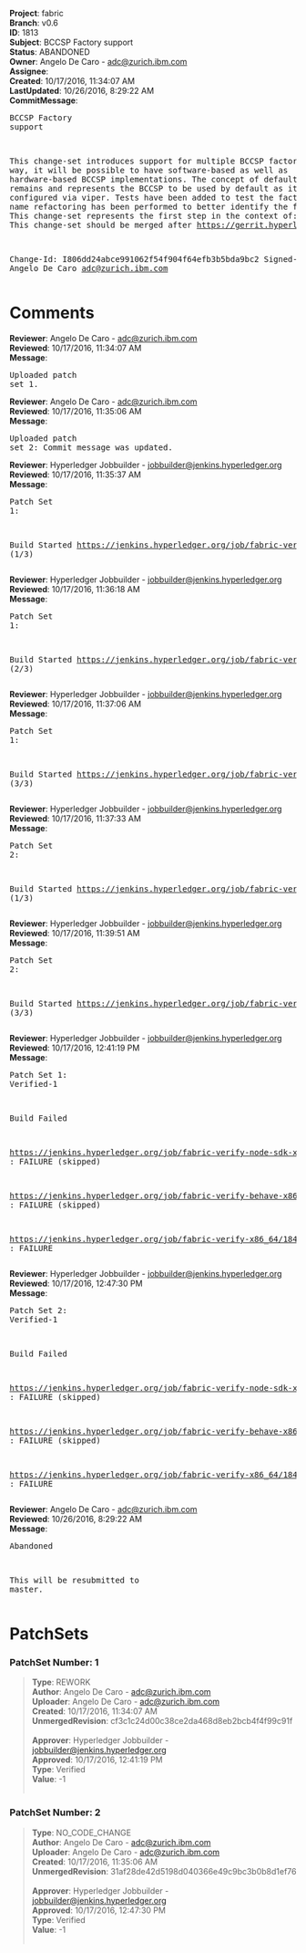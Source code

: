 <strong>Project</strong>: fabric<br><strong>Branch</strong>: v0.6<br><strong>ID</strong>: 1813<br><strong>Subject</strong>: BCCSP Factory support<br><strong>Status</strong>: ABANDONED<br><strong>Owner</strong>: Angelo De Caro - adc@zurich.ibm.com<br><strong>Assignee</strong>:<br><strong>Created</strong>: 10/17/2016, 11:34:07 AM<br><strong>LastUpdated</strong>: 10/26/2016, 8:29:22 AM<br><strong>CommitMessage</strong>:<br><pre>BCCSP Factory support

This change-set introduces support for multiple BCCSP factories.
This way, it will be possible to have software-based as well as
hardware-based BCCSP implementations.
The concept of default BCCSP still remains and represents the BCCSP
to be used by default as it is configured via viper.
Tests have been added to test the factories.
Some name refactoring has been performed to better identify the factories.
This change-set represents the first step in the context of:
https://jira.hyperledger.org/browse/FAB-354
This change-set should be merged after
https://gerrit.hyperledger.org/r/#/c/1695/

Change-Id: I806dd24abce991062f54f904f64efb3b5bda9bc2
Signed-off-by: Angelo De Caro <adc@zurich.ibm.com>
</pre><h1>Comments</h1><strong>Reviewer</strong>: Angelo De Caro - adc@zurich.ibm.com<br><strong>Reviewed</strong>: 10/17/2016, 11:34:07 AM<br><strong>Message</strong>: <pre>Uploaded patch set 1.</pre><strong>Reviewer</strong>: Angelo De Caro - adc@zurich.ibm.com<br><strong>Reviewed</strong>: 10/17/2016, 11:35:06 AM<br><strong>Message</strong>: <pre>Uploaded patch set 2: Commit message was updated.</pre><strong>Reviewer</strong>: Hyperledger Jobbuilder - jobbuilder@jenkins.hyperledger.org<br><strong>Reviewed</strong>: 10/17/2016, 11:35:37 AM<br><strong>Message</strong>: <pre>Patch Set 1:

Build Started https://jenkins.hyperledger.org/job/fabric-verify-node-sdk-x86_64/68/ (1/3)</pre><strong>Reviewer</strong>: Hyperledger Jobbuilder - jobbuilder@jenkins.hyperledger.org<br><strong>Reviewed</strong>: 10/17/2016, 11:36:18 AM<br><strong>Message</strong>: <pre>Patch Set 1:

Build Started https://jenkins.hyperledger.org/job/fabric-verify-behave-x86_64/741/ (2/3)</pre><strong>Reviewer</strong>: Hyperledger Jobbuilder - jobbuilder@jenkins.hyperledger.org<br><strong>Reviewed</strong>: 10/17/2016, 11:37:06 AM<br><strong>Message</strong>: <pre>Patch Set 1:

Build Started https://jenkins.hyperledger.org/job/fabric-verify-x86_64/1844/ (3/3)</pre><strong>Reviewer</strong>: Hyperledger Jobbuilder - jobbuilder@jenkins.hyperledger.org<br><strong>Reviewed</strong>: 10/17/2016, 11:37:33 AM<br><strong>Message</strong>: <pre>Patch Set 2:

Build Started https://jenkins.hyperledger.org/job/fabric-verify-node-sdk-x86_64/69/ (1/3)</pre><strong>Reviewer</strong>: Hyperledger Jobbuilder - jobbuilder@jenkins.hyperledger.org<br><strong>Reviewed</strong>: 10/17/2016, 11:39:51 AM<br><strong>Message</strong>: <pre>Patch Set 2:

Build Started https://jenkins.hyperledger.org/job/fabric-verify-x86_64/1845/ (3/3)</pre><strong>Reviewer</strong>: Hyperledger Jobbuilder - jobbuilder@jenkins.hyperledger.org<br><strong>Reviewed</strong>: 10/17/2016, 12:41:19 PM<br><strong>Message</strong>: <pre>Patch Set 1: Verified-1

Build Failed 

https://jenkins.hyperledger.org/job/fabric-verify-node-sdk-x86_64/68/ : FAILURE (skipped)

https://jenkins.hyperledger.org/job/fabric-verify-behave-x86_64/741/ : FAILURE (skipped)

https://jenkins.hyperledger.org/job/fabric-verify-x86_64/1844/ : FAILURE</pre><strong>Reviewer</strong>: Hyperledger Jobbuilder - jobbuilder@jenkins.hyperledger.org<br><strong>Reviewed</strong>: 10/17/2016, 12:47:30 PM<br><strong>Message</strong>: <pre>Patch Set 2: Verified-1

Build Failed 

https://jenkins.hyperledger.org/job/fabric-verify-node-sdk-x86_64/69/ : FAILURE (skipped)

https://jenkins.hyperledger.org/job/fabric-verify-behave-x86_64/742/ : FAILURE (skipped)

https://jenkins.hyperledger.org/job/fabric-verify-x86_64/1845/ : FAILURE</pre><strong>Reviewer</strong>: Angelo De Caro - adc@zurich.ibm.com<br><strong>Reviewed</strong>: 10/26/2016, 8:29:22 AM<br><strong>Message</strong>: <pre>Abandoned

This will be resubmitted to master.</pre><h1>PatchSets</h1><h3>PatchSet Number: 1</h3><blockquote><strong>Type</strong>: REWORK<br><strong>Author</strong>: Angelo De Caro - adc@zurich.ibm.com<br><strong>Uploader</strong>: Angelo De Caro - adc@zurich.ibm.com<br><strong>Created</strong>: 10/17/2016, 11:34:07 AM<br><strong>UnmergedRevision</strong>: cf3c1c24d00c38ce2da468d8eb2bcb4f4f99c91f<br><br><strong>Approver</strong>: Hyperledger Jobbuilder - jobbuilder@jenkins.hyperledger.org<br><strong>Approved</strong>: 10/17/2016, 12:41:19 PM<br><strong>Type</strong>: Verified<br><strong>Value</strong>: -1<br><br></blockquote><h3>PatchSet Number: 2</h3><blockquote><strong>Type</strong>: NO_CODE_CHANGE<br><strong>Author</strong>: Angelo De Caro - adc@zurich.ibm.com<br><strong>Uploader</strong>: Angelo De Caro - adc@zurich.ibm.com<br><strong>Created</strong>: 10/17/2016, 11:35:06 AM<br><strong>UnmergedRevision</strong>: 31af28de42d5198d040366e49c9bc3b0b8d1ef76<br><br><strong>Approver</strong>: Hyperledger Jobbuilder - jobbuilder@jenkins.hyperledger.org<br><strong>Approved</strong>: 10/17/2016, 12:47:30 PM<br><strong>Type</strong>: Verified<br><strong>Value</strong>: -1<br><br></blockquote>